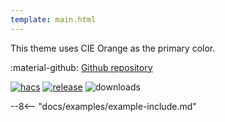 ```yaml
---
template: main.html
---
```


This theme uses CIE Orange as the primary color.

:material-github: [Github repository][m3-theme-github-url]

[![hacs][hacs-badge]][hacs-url]
[![release][release-badge]][release-url]
![downloads][downloads-badge]

--8<-- "docs/examples/example-include.md"

<!--- References to pictures... --->

[M3 Palettes]: ../assets/screenshots/m3-theme-c03-palettes.png
[M3 Surfaces]: ../assets/screenshots/m3-theme-c03-surfaces.png
[M3 Light]: ../assets/screenshots/m3-theme-c03-light.png
[M3 Dark]: ../assets/screenshots/m3-theme-c03-dark.png

[M3 Example Light]: ../assets/screenshots/m3-example-c03-light.png
[M3 Example Dark]: ../assets/screenshots/m3-example-c03-dark.png

<!--- References to external links... --->

[sak-example-12-url]: https://swiss-army-knife.docs.amoebelabs.com/examples/example-12/
[m3-theme-github-url]: https://github.com/AmoebeLabs/HA-Theme_M3-c03-orange

<!-- Badges -->

[hacs-url]: https://github.com/hacs/default
[hacs-badge]: https://img.shields.io/badge/HACS-Default-41BDF5.svg?style=for-the-badge
[release-badge]: https://img.shields.io/github/v/release/AmoebeLabs/HA-Theme_M3-c03-orange?style=for-the-badge
[downloads-badge]: https://img.shields.io/github/downloads/AmoebeLabs/HA-Theme_M3-c03-orange/total?style=for-the-badge


<!-- References -->

[home-assistant]: https://www.home-assistant.io/
[home-assitant-theme-docs]: https://www.home-assistant.io/integrations/frontend/#defining-themes
[hacs]: https://hacs.xyz
[release-url]: https://github.com/AmoebeLabs/HA-Theme_M3-c03-orange/releases
[sak-docs-url]: https://swiss-army-knife.docs.amoebelabs.com/
